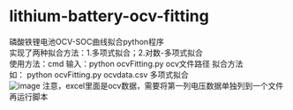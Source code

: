# lithium-battery-ocv-fitting
磷酸铁锂电池OCV-SOC曲线拟合python程序  
实现了两种拟合方法：1.多项式拟合；2.对数-多项式拟合  
使用方法：cmd 输入：python ocvFitting.py ocv文件路径 拟合方法  
如： python ocvFitting.py ocvdata.csv 多项式拟合  
 ![image](https://github.com/xuke16/lithium-battery-ocv-fitting/blob/master/Figure_1.png)
注意，excel里面是ocv数据，需要将第一列电压数据单独列到一个文件再运行脚本
